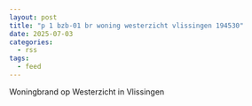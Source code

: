 ```yaml
---
layout: post
title: "p 1 bzb-01 br woning westerzicht vlissingen 194530"
date: 2025-07-03
categories: 
  - rss
tags: 
  - feed
---
```


Woningbrand op Westerzicht in Vlissingen
